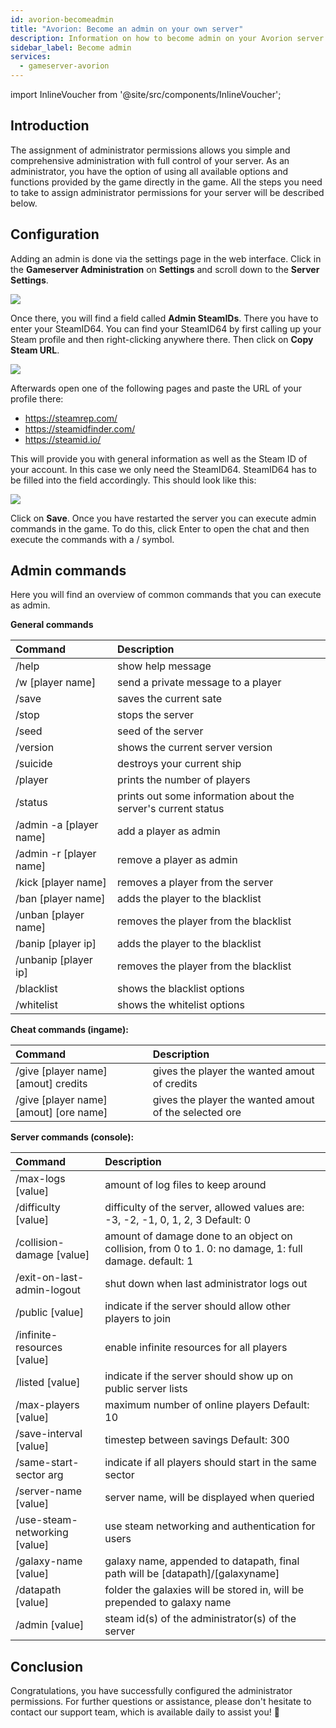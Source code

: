 ```yaml
---
id: avorion-becomeadmin
title: "Avorion: Become an admin on your own server"
description: Information on how to become admin on your Avorion server from ZAP-Hosting 
sidebar_label: Become admin
services:
  - gameserver-avorion
---
```


import InlineVoucher from '@site/src/components/InlineVoucher';

## Introduction
The assignment of administrator permissions allows you simple and comprehensive administration with full control of your server. As an administrator, you have the option of using all available options and functions provided by the game directly in the game. All the steps you need to take to assign administrator permissions for your server will be described below. 
<InlineVoucher />

## Configuration

Adding an admin is done via the settings page in the web interface. Click in the **Gameserver Administration** on **Settings** and scroll down to the **Server Settings**.

![](https://screensaver01.zap-hosting.com/index.php/s/gzei7sWedJMrqzc/preview)



Once there, you will find a field called **Admin SteamIDs**. There you have to enter your SteamID64. You can find your SteamID64 by first calling up your Steam profile and then right-clicking anywhere there. Then click on **Copy Steam URL**. 



![](https://screensaver01.zap-hosting.com/index.php/s/q7E3qSd9GoLCswM/preview)



Afterwards open one of the following pages and paste the URL of your profile there: 

- https://steamrep.com/
- https://steamidfinder.com/
- https://steamid.io/

This will provide you with general information as well as the Steam ID of your account. In this case we only need the SteamID64. SteamID64 has to be filled into the field accordingly. This should look like this:



![](https://screensaver01.zap-hosting.com/index.php/s/qakTq9iLW72jkyC/preview)



Click on **Save**. Once you have restarted the server you can execute admin commands in the game. To do this, click Enter to open the chat and then execute the commands with a / symbol. 



## Admin commands

Here you will find an overview of common commands that you can execute as admin. 



**General commands**

| Command                 | Description                                                  |
| :---------------------- | :----------------------------------------------------------- |
| /help                   | show help message                                            |
| /w [player name]        | send a private message to a player                           |
| /save                   | saves the current sate                                       |
| /stop                   | stops the server                                             |
| /seed                   | seed of the server                                           |
| /version                | shows the current server version                             |
| /suicide                | destroys your current ship                                   |
| /player                 | prints the number of players                                 |
| /status                 | prints out some information about the server's current status |
| /admin -a [player name] | add a player as admin                                        |
| /admin -r [player name] | remove a player as admin                                     |
| /kick [player name]     | removes a player from the server                             |
| /ban [player name]      | adds the player to the blacklist                             |
| /unban [player name]    | removes the player from the blacklist                        |
| /banip [player ip]      | adds the player to the blacklist                             |
| /unbanip [player ip]    | removes the player from the blacklist                        |
| /blacklist              | shows the blacklist options                                  |
| /whitelist              | shows the whitelist options                                  |



**Cheat commands (ingame):**

| Command                                | Description                                           |
| :------------------------------------- | :---------------------------------------------------- |
| /give [player name] [amout] credits    | gives the player the wanted amout of credits          |
| /give [player name] [amout] [ore name] | gives the player the wanted amout of the selected ore |



**Server commands (console):**

| Command                       | Description                                                  |
| :---------------------------- | :----------------------------------------------------------- |
| /max-logs [value]             | amount of log files to keep around                           |
| /difficulty [value]           | difficulty of the server, allowed values are: -3, -2, -1, 0, 1, 2, 3 Default: 0 |
| /collision-damage [value]     | amount of damage done to an object on collision, from 0 to 1. 0: no damage, 1: full damage. default: 1 |
| /exit-on-last-admin-logout    | shut down when last administrator logs out                   |
| /public [value]               | indicate if the server should allow other players to join    |
| /infinite-resources [value]   | enable infinite resources for all players                    |
| /listed [value]               | indicate if the server should show up on public server lists |
| /max-players [value]          | maximum number of online players Default: 10                 |
| /save-interval [value]        | timestep between savings Default: 300                        |
| /same-start-sector arg        | indicate if all players should start in the same sector      |
| /server-name [value]          | server name, will be displayed when queried                  |
| /use-steam-networking [value] | use steam networking and authentication for users            |
| /galaxy-name [value]          | galaxy name, appended to datapath, final path will be [datapath]/[galaxyname] |
| /datapath [value]             | folder the galaxies will be stored in, will be prepended to galaxy name |
| /admin [value]                | steam id(s) of the administrator(s) of the server            |


## Conclusion

Congratulations, you have successfully configured the administrator permissions. For further questions or assistance, please don't hesitate to contact our support team, which is available daily to assist you! 🙂

<InlineVoucher />
